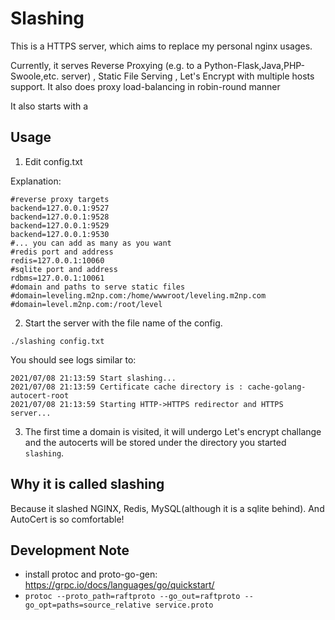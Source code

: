 # Slashing

This is a HTTPS server, which aims to replace my personal nginx usages.

Currently, it serves Reverse Proxying (e.g. to a Python-Flask,Java,PHP-Swoole,etc. server) , Static File Serving , Let's Encrypt with multiple hosts support.
It also does proxy load-balancing in robin-round manner

It also starts with a 

## Usage
1. Edit config.txt

Explanation:
```
#reverse proxy targets
backend=127.0.0.1:9527
backend=127.0.0.1:9528
backend=127.0.0.1:9529
backend=127.0.0.1:9530
#... you can add as many as you want
#redis port and address
redis=127.0.0.1:10060
#sqlite port and address
rdbms=127.0.0.1:10061
#domain and paths to serve static files
#domain=leveling.m2np.com:/home/wwwroot/leveling.m2np.com
#domain=level.m2np.com:/root/level

```

2. Start the server with the file name of the config.
```
./slashing config.txt
```

You should see logs similar to:
```
2021/07/08 21:13:59 Start slashing...
2021/07/08 21:13:59 Certificate cache directory is : cache-golang-autocert-root 
2021/07/08 21:13:59 Starting HTTP->HTTPS redirector and HTTPS server...
```

3. The first time a domain is visited, it will undergo Let's encrypt challange and the autocerts will be stored under the directory you started `slashing`.

## 

## Why it is called slashing
Because it slashed NGINX, Redis, MySQL(although it is a sqlite behind). And AutoCert is so comfortable!

## Development Note
- install protoc and proto-go-gen: https://grpc.io/docs/languages/go/quickstart/
- `protoc --proto_path=raftproto --go_out=raftproto --go_opt=paths=source_relative service.proto`